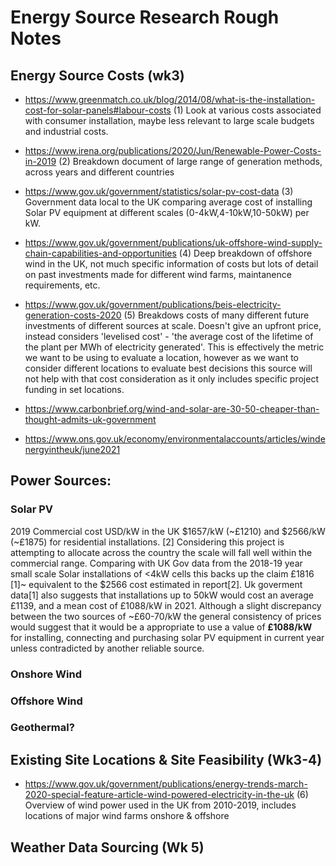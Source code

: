 # Energy Source Research Rough Notes

## Energy Source Costs (wk3)
- https://www.greenmatch.co.uk/blog/2014/08/what-is-the-installation-cost-for-solar-panels#labour-costs (1)
Look at various costs associated with consumer installation, maybe less relevant to large scale budgets and industrial costs.

- https://www.irena.org/publications/2020/Jun/Renewable-Power-Costs-in-2019 (2)
Breakdown document of large range of generation methods, across years and different countries

- https://www.gov.uk/government/statistics/solar-pv-cost-data (3)
Government data local to the UK comparing average cost of installing Solar PV equipment at different scales (0-4kW,4-10kW,10-50kW) per kW.
- https://www.gov.uk/government/publications/uk-offshore-wind-supply-chain-capabilities-and-opportunities (4)
Deep breakdown of offshore wind in the UK, not much specific information of costs but lots of detail on past investments made for different wind farms, maintanence requirements, etc.

- https://www.gov.uk/government/publications/beis-electricity-generation-costs-2020 (5)
Breakdows costs of many different future investments of different sources at scale. Doesn't give an upfront price, instead considers 'levelised cost' - 'the average cost of the lifetime of the plant per MWh of electricity generated'. This is effectively the metric we want to be using to evaluate a location, however as we want to consider different locations to evaluate best decisions this source will not help with that cost consideration as it only includes specific project funding in set locations.

- https://www.carbonbrief.org/wind-and-solar-are-30-50-cheaper-than-thought-admits-uk-government

- https://www.ons.gov.uk/economy/environmentalaccounts/articles/windenergyintheuk/june2021

## Power Sources:

### Solar PV

2019 Commercial cost USD/kW in the UK $1657/kW (~£1210) and $2566/kW (~£1875) for residential installations. [2] Considering this project is attempting to allocate across the country the scale will fall well within the commercial range.
Comparing with UK Gov data from the 2018-19 year small scale Solar installations of <4kW cells this backs up the claim £1816 [1]~ equivalent to the $2566 cost estimated in report[2]. 
Uk goverment data[1] also suggests that installations up to 50kW would cost an average £1139, and a mean cost of £1088/kW in 2021. Although a slight discrepancy between the two sources of ~£60-70/kW the general consistency of prices would suggest that it would be a appropriate to use a value of **£1088/kW** for installing, connecting and purchasing solar PV equipment in current year unless contradicted by another reliable source.

### Onshore Wind

### Offshore Wind

### Geothermal?

## Existing Site Locations & Site Feasibility (Wk3-4)

- https://www.gov.uk/government/publications/energy-trends-march-2020-special-feature-article-wind-powered-electricity-in-the-uk (6)
Overview of wind power used in the UK from 2010-2019, includes locations of major wind farms onshore & offshore

## Weather Data Sourcing (Wk 5)

